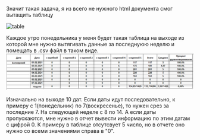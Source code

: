 Значит такая задача, я из всего не нужного html документа смог вытащить таблицу

![table](https://user-images.githubusercontent.com/63101158/133569587-7608336a-ebd2-45ff-ba11-a95cc568be7e.png) 

Каждое утро понедельника у меня будет такая таблица на выходе из которой мне нужно вытягивать данные за последнуюю неделю и  помещать в .csv файл в таком виде. 
![csv](https://github.com/ZakharEliseev/parser/blob/9e3b5632ccd2f19711ffb1fe021c8d543ee86835/csv.png)

Изначально на выходе 10 дат. 
Если даты идут последовательно, к примеру с 1(понедельник) по 7(воскресенье), то нужен срез за последние 7. На следующей неделе с 8 по 14. 
А если даты пропускаются, мне нужно в отчет вывести информацию по этим датам с цифрой 0. К примеру в таблице отсутсвует 5 число, но в отчете оно нужно со всеми значениями справа в "0".

